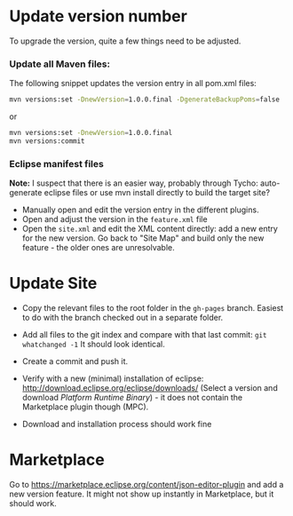 # Update version number

To upgrade the version, quite a few things need to be adjusted. 

### Update all Maven files:

The following snippet updates the version entry in all pom.xml files:

```bash
mvn versions:set -DnewVersion=1.0.0.final -DgenerateBackupPoms=false
```

or

```bash
mvn versions:set -DnewVersion=1.0.0.final
mvn versions:commit
```

### Eclipse manifest files

**Note:** I suspect that there is an easier way, probably through Tycho: 
auto-generate eclipse files or use mvn install directly to build the target site?

* Manually open and edit the version entry in the different plugins.
* Open and adjust the version in the `feature.xml` file
* Open the `site.xml` and edit the XML content directly: add a new entry for the new version. 
Go back to "Site Map" and build only the new feature - the older ones are unresolvable.

# Update Site

* Copy the relevant files to the root folder in the `gh-pages` branch.
Easiest to do with the branch checked out in a separate folder.
* Add all files to the git index and compare with that last commit: `git whatchanged -1`
It should look identical.

* Create a commit and push it.
* Verify with a new (minimal) installation of eclipse:
http://download.eclipse.org/eclipse/downloads/ 
(Select a version and download *Platform Runtime Binary*) - it does not contain the Marketplace plugin though (MPC).
* Download and installation process should work fine

# Marketplace

Go to https://marketplace.eclipse.org/content/json-editor-plugin and add a new version feature.
It might not show up instantly in Marketplace, but it should work.

